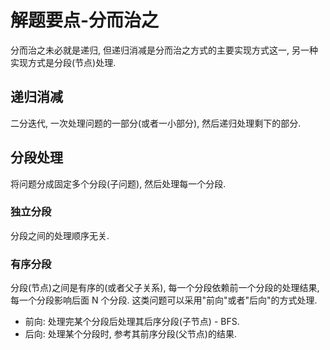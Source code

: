 # 解题要点-分而治之

分而治之未必就是递归, 但递归消减是分而治之方式的主要实现方式这一, 另一种实现方式是分段(节点)处理.

## 递归消减

二分迭代, 一次处理问题的一部分(或者一小部分), 然后递归处理剩下的部分.

## 分段处理

将问题分成固定多个分段(子问题), 然后处理每一个分段.

### 独立分段

分段之间的处理顺序无关.

### 有序分段

分段(节点)之间是有序的(或者父子关系), 每一个分段依赖前一个分段的处理结果, 每一个分段影响后面 N 个分段. 这类问题可以采用"前向"或者"后向"的方式处理.

* 前向: 处理完某个分段后处理其后序分段(子节点) - BFS.
* 后向: 处理某个分段时, 参考其前序分段(父节点)的结果.

